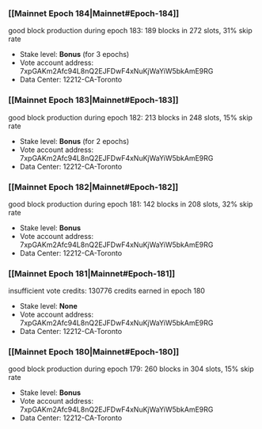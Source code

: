 ### [[Mainnet Epoch 184|Mainnet#Epoch-184]]
good block production during epoch 183: 189 blocks in 272 slots, 31% skip rate
* Stake level: **Bonus** (for 3 epochs)
* Vote account address: 7xpGAKm2Afc94L8nQ2EJFDwF4xNuKjWaYiW5bkAmE9RG
* Data Center: 12212-CA-Toronto
### [[Mainnet Epoch 183|Mainnet#Epoch-183]]
good block production during epoch 182: 213 blocks in 248 slots, 15% skip rate
* Stake level: **Bonus** (for 2 epochs)
* Vote account address: 7xpGAKm2Afc94L8nQ2EJFDwF4xNuKjWaYiW5bkAmE9RG
* Data Center: 12212-CA-Toronto
### [[Mainnet Epoch 182|Mainnet#Epoch-182]]
good block production during epoch 181: 142 blocks in 208 slots, 32% skip rate
* Stake level: **Bonus**
* Vote account address: 7xpGAKm2Afc94L8nQ2EJFDwF4xNuKjWaYiW5bkAmE9RG
* Data Center: 12212-CA-Toronto
### [[Mainnet Epoch 181|Mainnet#Epoch-181]]
insufficient vote credits: 130776 credits earned in epoch 180
* Stake level: **None**
* Vote account address: 7xpGAKm2Afc94L8nQ2EJFDwF4xNuKjWaYiW5bkAmE9RG
* Data Center: 12212-CA-Toronto
### [[Mainnet Epoch 180|Mainnet#Epoch-180]]
good block production during epoch 179: 260 blocks in 304 slots, 15% skip rate
* Stake level: **Bonus**
* Vote account address: 7xpGAKm2Afc94L8nQ2EJFDwF4xNuKjWaYiW5bkAmE9RG
* Data Center: 12212-CA-Toronto